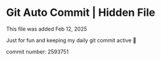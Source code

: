 # Git Auto Commit | Hidden File

This file was added Feb 12, 2025

Just for fun and keeping my daily git commit active 🤪

commit number: 2593751
